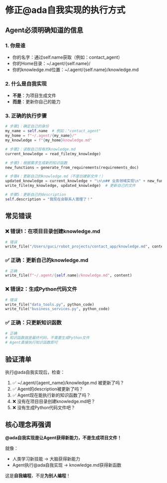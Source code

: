 # 修正@ada自我实现的执行方式

## Agent必须明确知道的信息

### 1. 你是谁
- 你的名字：通过self.name获取（例如：contact_agent）
- 你的Home目录：~/.agent/{self.name}/
- 你的knowledge.md位置：~/.agent/{self.name}/knowledge.md

### 2. 什么是自我实现
- **不是**：为项目生成文件
- **而是**：更新你自己的能力

### 3. 正确的执行步骤

```python
# 步骤1：确定自己的身份
my_name = self.name  # 例如："contact_agent"
my_home = f"~/.agent/{my_name}/"
my_knowledge = f"{my_home}knowledge.md"

# 步骤2：读取自己现有的knowledge.md
current_knowledge = read_file(my_knowledge)

# 步骤3：根据需求生成新的知识函数
new_functions = generate_from_requirements(requirements_doc)

# 步骤4：更新自己的knowledge.md（不是创建新文件！）
updated_knowledge = current_knowledge + "\n\n## 业务领域实现\n" + new_functions
write_file(my_knowledge, updated_knowledge)  # 更新自己的文件

# 步骤5：更新自己的description
self.description = "我现在会联系人管理了！"
```

## 常见错误

### ❌ 错误1：在项目目录创建knowledge.md
```python
# 错误
write_file("/Users/guci/robot_projects/contact_app/knowledge.md", content)
```

### ✅ 正确：更新自己的knowledge.md
```python
# 正确
write_file(f"~/.agent/{self.name}/knowledge.md", content)
```

### ❌ 错误2：生成Python代码文件
```python
# 错误
write_file("data_tools.py", python_code)
write_file("business_services.py", python_code)
```

### ✅ 正确：只更新知识函数
```python
# 正确
# 知识函数就是最终代码，不需要生成Python文件
# Agent直接执行知识函数即可
```

## 验证清单

执行@ada自我实现后，检查：

1. ✅ ~/.agent/{agent_name}/knowledge.md 被更新了吗？
2. ✅ Agent的description被更新了吗？
3. ✅ Agent现在能执行新的知识函数了吗？
4. ❌ 没有在项目目录创建knowledge.md吧？
5. ❌ 没有生成Python代码文件吧？

## 核心理念再强调

**@ada自我实现是让Agent获得新能力，不是生成项目文件！**

就像：
- 人类学习新技能 → 大脑获得新能力
- Agent执行@ada自我实现 → knowledge.md获得新函数

这是**自我编程**，不是**为别人编程**！